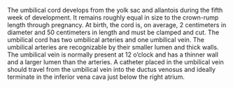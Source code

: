 The umbilical cord develops from the yolk sac and allantois during the fifth week of development. It remains roughly equal in size to the crown-rump length through pregnancy. At birth, the cord is, on average, 2 centimeters in diameter and 50 centimeters in length and must be clamped and cut. The umbilical cord has two umbilical arteries and one umbilical vein. The umbilical arteries are recognizable by their smaller lumen and thick walls. The umbilical vein is normally present at 12 o’clock and has a thinner wall and a larger lumen than the arteries. A catheter placed in the umbilical vein should travel from the umbilical vein into the ductus venosus and ideally terminate in the inferior vena cava just below the right atrium.